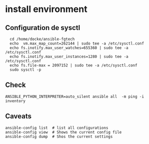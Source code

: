 # install environment

## Configuration de sysctl
```shell
  cd /home/docke/ansible-fgtech
  echo  vm.max_map_count=262144 | sudo tee -a /etc/sysctl.conf
  echo fs.inotify.max_user_watches=655360 | sudo tee -a /etc/sysctl.conf
  echo fs.inotify.max_user_instances=1280 | sudo tee -a /etc/sysctl.conf
  echo fs.file-max = 2097152 | sudo tee -a /etc/sysctl.conf
  sudo sysctl -p
```

## Check 
```shell
ANSIBLE_PYTHON_INTERPRETER=auto_silent ansible all  -m ping -i inventory 
```

## Caveats
```shell
ansible-config list  # list all configurations
ansible-config view  # Shows the current config file
ansible-config dump  # Shos the current settings
```